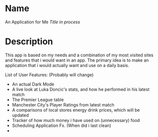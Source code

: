 
# Name
An Application for Me *Title in process*

# Description
This app is based on my needs and a combination of my most visited sites and features that i would want in an app. The primary idea is to make an application that i would actually want and use on a daily basis.

List of User Features: (Probably will change)
- An actual Dark Mode
- A live look at Luka Doncic's stats, and how he performed in his latest match
- The Premier League table
- Manchester City's Player Ratings from latest match
- A comparisons of local stores energy drink prices, which will be updated
- Tracker of how much money i have used on (unnecessary) food
- Scheduling Application Fx. (When did i last clean)
- 
